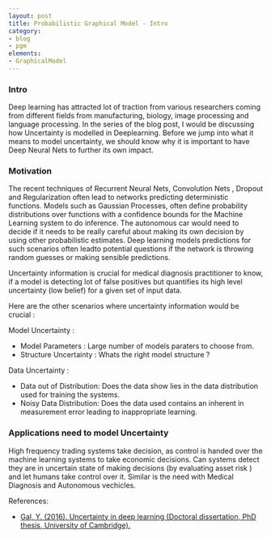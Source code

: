 ```yaml
---
layout: post
title: Probabilistic Graphical Model - Intro
category: 
- blog
- pgm
elements:
- GraphicalModel
---
```


### Intro

Deep learning has attracted lot of traction from various researchers coming from different fields from manufacturing, biology, image processing and language processing.  In the series of the blog post, I would be discussing how Uncertainty is modelled in Deeplearning. Before we jump into what it means to model uncertainty, we should know why it is important to have Deep Neural Nets to further its own impact. 
	
### Motivation

The recent techniques of Recurrent Neural Nets,  Convolution Nets , Dropout and Regularization often lead to networks predicting deterministic functions. Models such as Gaussian Processes, often define probability distributions over functions with a confidence bounds for the Machine Learning system to do inference. The autonomous car would need to decide if it needs to be really careful about making its own decision by using other probabilistic estimates. Deep learning models predictions for such scenarios often leadto potential questions if the network is throwing random guesses or making sensible predictions.

 Uncertainty information is crucial for medical diagnosis practitioner to know, if a model is detecting lot of false positives but quantifies its high level uncertainty (low belief) for a given set of input data.


Here are the other scenarios where uncertainty information would be crucial :

Model Uncertainty : 
- Model Parameters : Large number of models paraters to choose from. 
- Structure Uncertainty : Whats the right model structure ?

Data  Uncertainty :
- Data out of Distribution: Does the data show lies in the data distribution used for training the systems.
- Noisy Data Distribution: Does the data used contains an inherent in measurement  error leading to inappropriate learning.


### Applications need to model Uncertainty

High frequency trading systems take decision, as control is handed over the machine learning systems to take economic decisions. Can systems detect they are in uncertain state of making decisions (by evaluating asset risk ) and let humans take control over it. Similar is the need with Medical Diagnosis and Autonomous vechicles.

References: 
- [Gal, Y. (2016). Uncertainty in deep learning (Doctoral dissertation, PhD thesis, University of Cambridge).](http://mlg.eng.cam.ac.uk/yarin/thesis/thesis.pdf)